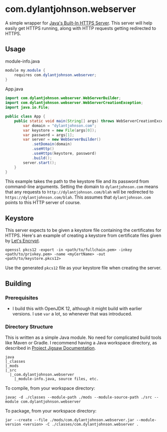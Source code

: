 # com.dylantjohnson.webserver
A simple wrapper for [Java's Built-In HTTPS Server](https://docs.oracle.com/en/java/javase/12/docs/api/jdk.httpserver/com/sun/net/httpserver/HttpsServer.html "com.sun.net.httpserver.HttpsServer"). This server will help easily get HTTPS running, along with HTTP requests getting redirected to HTTPS.
## Usage
module-info.java
```java
module my.module {
    requires com.dylantjohnson.webserver;
}
```
App.java
```java
import com.dylantjohnson.webserver.WebServerBuilder;
import com.dylantjohnson.webserver.WebServerCreationException;
import java.io.File;

public class App {
    public static void main(String[] args) throws WebServerCreationException {
        var domain = "dylantjohnson.com";
        var keystore = new File(args[0]);
        var password = args[1];
        var server = new WebServerBuilder()
            .setDomain(domain)
            .useHttp()
            .useHttps(keystore, password)
            .build();
        server.start();
    }
}
```
This example takes the path to the keystore file and its password from command-line arguments. Setting the domain to `dylantjohnson.com` means that any requests to `http://dylantjohnson.com/blah` will be redirected to `https://dylantjohnson.com/blah`. This assumes that `dylantjohnson.com` points to this HTTP server of course.
## Keystore
This server expects to be given a keystore file containing the certificates for HTTPS. Here's an example of creating a keystore from certificate files given by [Let's Encrypt](https://letsencrypt.org/ "Let's Encrypt Homepage").
```
openssl pkcs12 -export -in <path/to/fullchain.pem> -inkey <path/to/privkey.pem> -name <myCertName> -out <path/to/keystore.pkcs12>
```
Use the generated `pkcs12` file as your keystore file when creating the server.
## Building
### Prerequisites
- I build this with OpenJDK 12, although it might build with earlier versions. I use `var` a lot, so whenever that was introduced.
### Directory Structure
This is written as a simple Java module. No need for complicated build tools like Maven or Gradle. I recommend having a Java workspace directory, as described in [Project Jigsaw Documentation](https://openjdk.java.net/projects/jigsaw/quick-start "OpenJDK Project Jigsaw Quick-Start").
```
java
|_classes
|_mods
|_src
  |_com.dylantjohnson.webserver
    |_module-info.java, source files, etc.
```

To compile, from your workspace directory:
```
javac -d ./classes --module-path ./mods --module-source-path ./src --module com.dylantjohnson.webserver
```

To package, from your workspace directory:
```
jar --create --file ./mods/com.dylantjohnson.webserver.jar --module-version <version> -C ./classes/com.dylantjohnson.webserver .
```
